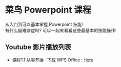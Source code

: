 # 菜鸟 Powerpoint 课程
从入门到可以基本掌握 Powerpoint 技能!    
有什么疑难杂症吗? 可以一起来看看这些最基本的技能操作!

## Youtube 影片播放列表
- 课程1.1 从零开始 · 下载 WPS Office : [Here](https://www.example.com)
